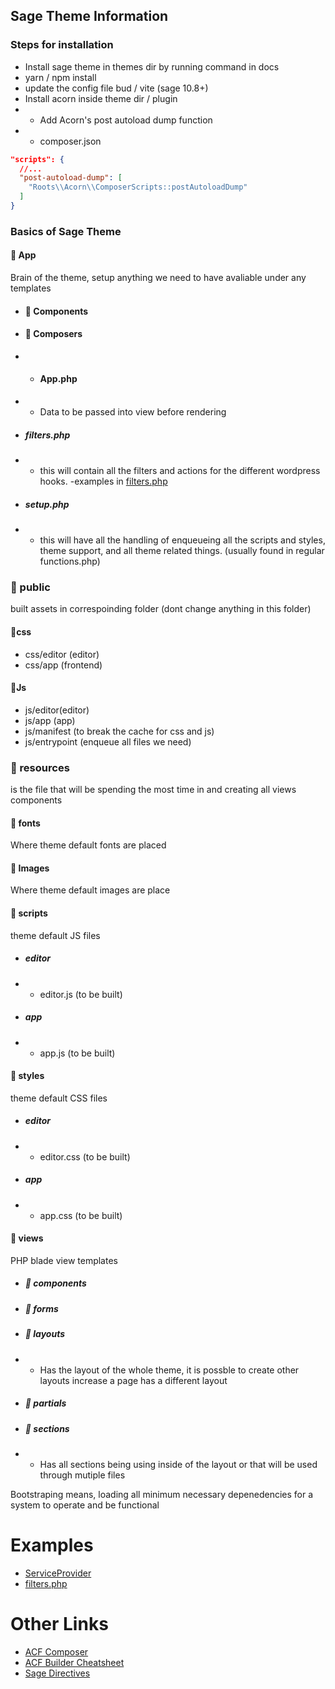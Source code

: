 ## Sage Theme Information

### Steps for installation

-   Install sage theme in themes dir by running command in docs
-   yarn / npm install
-   update the config file bud / vite (sage 10.8+)
-   Install acorn inside theme dir / plugin
-   -   Add Acorn's post autoload dump function
-   -   composer.json

```json
"scripts": {
  //...
  "post-autoload-dump": [
    "Roots\\Acorn\\ComposerScripts::postAutoloadDump"
  ]
}

```

### Basics of Sage Theme

#### 📁 App

Brain of the theme, setup anything we need to have avaliable under any templates

-   #### 📁 Components

-   #### 📁 Composers
-   -   #### App.php
-   -   Data to be passed into view before rendering

-   ##### filters.php
-   -   this will contain all the filters and actions for the different wordpress hooks. -examples in [filters.php](filters/readme.md)

-   ##### setup.php
-   -   this will have all the handling of enqueueing all the scripts and styles, theme support, and all theme related things. (usually found in regular functions.php)

### 📁 public

built assets in correspoinding folder (dont change anything in this folder)

#### 📁css

-   css/editor (editor)
-   css/app (frontend)

#### 📁Js

-   js/editor(editor)
-   js/app (app)
-   js/manifest (to break the cache for css and js)
-   js/entrypoint (enqueue all files we need)

### 📁 resources

is the file that will be spending the most time in and creating all views components

#### 📁 fonts

Where theme default fonts are placed

#### 📁 Images

Where theme default images are place

#### 📁 scripts

theme default JS files

-   ##### editor
-   -   editor.js (to be built)
-   ##### app
-   -   app.js (to be built)

#### 📁 styles

theme default CSS files

-   ##### editor
-   -   editor.css (to be built)
-   ##### app
-   -   app.css (to be built)

#### 📁 views

PHP blade view templates

-   ##### 📁 components

-   ##### 📁 forms

-   ##### 📁 layouts
-   -   Has the layout of the whole theme, it is possble to create other layouts increase a page has a different layout

-   ##### 📁 partials

-   ##### 📁 sections
-   -   Has all sections being using inside of the layout or that will be used through mutiple files

Bootstraping means, loading all minimum necessary depenedencies for a system to operate and be functional

# Examples

-   [ServiceProvider](service-providers/readme.md)
-   [filters.php](filters/readme.md)

# Other Links

-   [ACF Composer](https://github.com/Log1x/acf-composer)
-   [ACF Builder Cheatsheet](https://github.com/Log1x/acf-builder-cheatsheet)
-   [Sage Directives](https://log1x.github.io/sage-directives-docs/)
